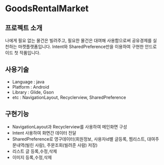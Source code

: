 # GoodsRentalMarket

## 프로젝트 소개
 나에게 필요 없는 물건은 빌려주고, 필요한 물건은 대여해 사용함으로써 공유경제를 실천하는 마켓플랫폼입니다. Intent와 SharedPreference만을 이용하여 구현한 안드로이드 첫 작품입니다.  

## 사용기술
* Language : java
* Platform : Android
* Library : Glide, Gson
* etc : NavigationLayout, Recyclerview, SharedPreference

## 구현기능
* NavigationLayout과 Recyclerview를 사용하여 메인화면 구성
* Intent 사용하여 화면간 데이터 전달
* SharedPreference로 영구데이터(회원정보, 사용자id별 글등록, 찜리스트, 대여주문내역(빌린 사람), 주문조회(빌려준 사람) 저장)
* 리스트 글 등록,수정,삭제
* 이미지 등록,수정,삭제 

